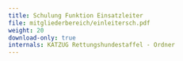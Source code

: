 ```yaml
---
title: Schulung Funktion Einsatzleiter
file: mitgliederbereich/einleitersch.pdf
weight: 20
download-only: true
internals: KATZUG Rettungshundestaffel - Ordner
---
```


